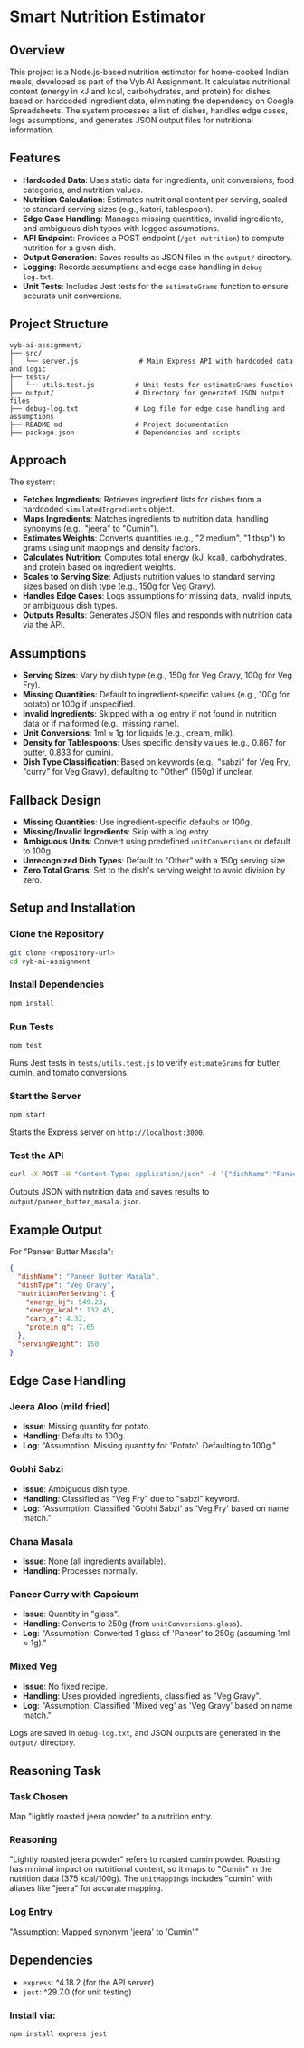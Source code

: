 # Smart Nutrition Estimator

## Overview

This project is a Node.js-based nutrition estimator for home-cooked Indian meals, developed as part of the Vyb AI Assignment. It calculates nutritional content (energy in kJ and kcal, carbohydrates, and protein) for dishes based on hardcoded ingredient data, eliminating the dependency on Google Spreadsheets. The system processes a list of dishes, handles edge cases, logs assumptions, and generates JSON output files for nutritional information.

## Features

* **Hardcoded Data**: Uses static data for ingredients, unit conversions, food categories, and nutrition values.
* **Nutrition Calculation**: Estimates nutritional content per serving, scaled to standard serving sizes (e.g., katori, tablespoon).
* **Edge Case Handling**: Manages missing quantities, invalid ingredients, and ambiguous dish types with logged assumptions.
* **API Endpoint**: Provides a POST endpoint (`/get-nutrition`) to compute nutrition for a given dish.
* **Output Generation**: Saves results as JSON files in the `output/` directory.
* **Logging**: Records assumptions and edge case handling in `debug-log.txt`.
* **Unit Tests**: Includes Jest tests for the `estimateGrams` function to ensure accurate unit conversions.

## Project Structure

```
vyb-ai-assignment/
├── src/
│   └── server.js               # Main Express API with hardcoded data and logic
├── tests/
│   └── utils.test.js          # Unit tests for estimateGrams function
├── output/                    # Directory for generated JSON output files
├── debug-log.txt              # Log file for edge case handling and assumptions
├── README.md                  # Project documentation
├── package.json               # Dependencies and scripts
```

## Approach

The system:

* **Fetches Ingredients**: Retrieves ingredient lists for dishes from a hardcoded `simulatedIngredients` object.
* **Maps Ingredients**: Matches ingredients to nutrition data, handling synonyms (e.g., "jeera" to "Cumin").
* **Estimates Weights**: Converts quantities (e.g., "2 medium", "1 tbsp") to grams using unit mappings and density factors.
* **Calculates Nutrition**: Computes total energy (kJ, kcal), carbohydrates, and protein based on ingredient weights.
* **Scales to Serving Size**: Adjusts nutrition values to standard serving sizes based on dish type (e.g., 150g for Veg Gravy).
* **Handles Edge Cases**: Logs assumptions for missing data, invalid inputs, or ambiguous dish types.
* **Outputs Results**: Generates JSON files and responds with nutrition data via the API.

## Assumptions

* **Serving Sizes**: Vary by dish type (e.g., 150g for Veg Gravy, 100g for Veg Fry).
* **Missing Quantities**: Default to ingredient-specific values (e.g., 100g for potato) or 100g if unspecified.
* **Invalid Ingredients**: Skipped with a log entry if not found in nutrition data or if malformed (e.g., missing name).
* **Unit Conversions**: 1ml ≈ 1g for liquids (e.g., cream, milk).
* **Density for Tablespoons**: Uses specific density values (e.g., 0.867 for butter, 0.833 for cumin).
* **Dish Type Classification**: Based on keywords (e.g., "sabzi" for Veg Fry, "curry" for Veg Gravy), defaulting to "Other" (150g) if unclear.

## Fallback Design

* **Missing Quantities**: Use ingredient-specific defaults or 100g.
* **Missing/Invalid Ingredients**: Skip with a log entry.
* **Ambiguous Units**: Convert using predefined `unitConversions` or default to 100g.
* **Unrecognized Dish Types**: Default to "Other" with a 150g serving size.
* **Zero Total Grams**: Set to the dish's serving weight to avoid division by zero.

## Setup and Installation

### Clone the Repository

```bash
git clone <repository-url>
cd vyb-ai-assignment
```

### Install Dependencies

```bash
npm install
```

### Run Tests

```bash
npm test
```

Runs Jest tests in `tests/utils.test.js` to verify `estimateGrams` for butter, cumin, and tomato conversions.

### Start the Server

```bash
npm start
```

Starts the Express server on `http://localhost:3000`.

### Test the API

```bash
curl -X POST -H "Content-Type: application/json" -d '{"dishName":"Paneer Butter Masala"}' http://localhost:3000/get-nutrition
```

Outputs JSON with nutrition data and saves results to `output/paneer_butter_masala.json`.

## Example Output

For "Paneer Butter Masala":

```json
{
  "dishName": "Paneer Butter Masala",
  "dishType": "Veg Gravy",
  "nutritionPerServing": {
    "energy_kj": 549.23,
    "energy_kcal": 132.45,
    "carb_g": 4.32,
    "protein_g": 7.65
  },
  "servingWeight": 150
}
```

## Edge Case Handling

### Jeera Aloo (mild fried)

* **Issue**: Missing quantity for potato.
* **Handling**: Defaults to 100g.
* **Log**: "Assumption: Missing quantity for 'Potato'. Defaulting to 100g."

### Gobhi Sabzi

* **Issue**: Ambiguous dish type.
* **Handling**: Classified as "Veg Fry" due to "sabzi" keyword.
* **Log**: "Assumption: Classified 'Gobhi Sabzi' as 'Veg Fry' based on name match."

### Chana Masala

* **Issue**: None (all ingredients available).
* **Handling**: Processes normally.

### Paneer Curry with Capsicum

* **Issue**: Quantity in "glass".
* **Handling**: Converts to 250g (from `unitConversions.glass`).
* **Log**: "Assumption: Converted 1 glass of 'Paneer' to 250g (assuming 1ml ≈ 1g)."

### Mixed Veg

* **Issue**: No fixed recipe.
* **Handling**: Uses provided ingredients, classified as "Veg Gravy".
* **Log**: "Assumption: Classified 'Mixed veg' as 'Veg Gravy' based on name match."

Logs are saved in `debug-log.txt`, and JSON outputs are generated in the `output/` directory.

## Reasoning Task

### Task Chosen

Map "lightly roasted jeera powder" to a nutrition entry.

### Reasoning

"Lightly roasted jeera powder" refers to roasted cumin powder. Roasting has minimal impact on nutritional content, so it maps to "Cumin" in the nutrition data (375 kcal/100g). The `unitMappings` includes "cumin" with aliases like "jeera" for accurate mapping.

### Log Entry

"Assumption: Mapped synonym 'jeera' to 'Cumin'."

## Dependencies

* `express`: ^4.18.2 (for the API server)
* `jest`: ^29.7.0 (for unit testing)

### Install via:

```bash
npm install express jest
```
